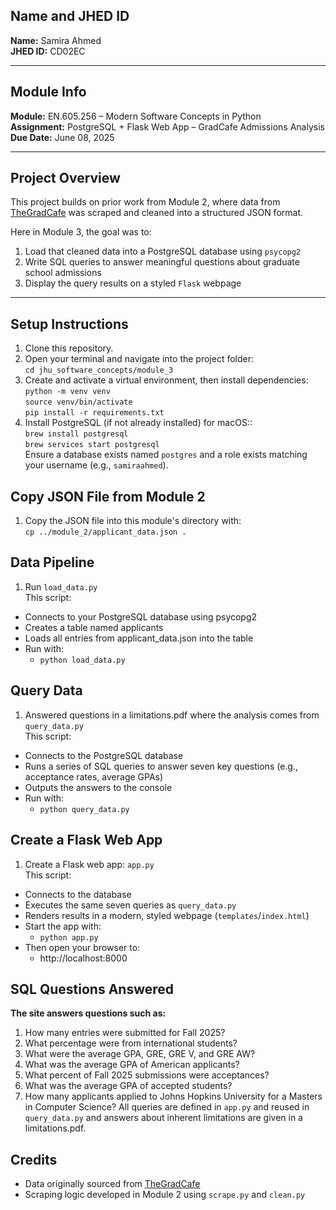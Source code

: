 ## Name and JHED ID  
**Name:** Samira Ahmed  
**JHED ID:** CD02EC

---

## Module Info  
**Module:** EN.605.256 – Modern Software Concepts in Python  
**Assignment:** PostgreSQL + Flask Web App – GradCafe Admissions Analysis  
**Due Date:** June 08, 2025

---

## Project Overview

This project builds on prior work from Module 2, where data from [TheGradCafe](https://www.thegradcafe.com/survey/) was scraped and cleaned into a structured JSON format.

Here in Module 3, the goal was to:
1. Load that cleaned data into a PostgreSQL database using `psycopg2`
2. Write SQL queries to answer meaningful questions about graduate school admissions
3. Display the query results on a styled `Flask` webpage

---

## Setup Instructions
1. Clone this repository.
2. Open your terminal and navigate into the project folder: <br>
`cd jhu_software_concepts/module_3`
3. Create and activate a virtual environment, then install dependencies: <br>
`python -m venv venv` <br>
`source venv/bin/activate` <br>
`pip install -r requirements.txt` <br>
4. Install PostgreSQL (if not already installed) for macOS:: <br> 
`brew install postgresql` <br>
`brew services start postgresql` <br>
Ensure a database exists named `postgres` and a role exists matching your username (e.g., `samiraahmed`). <br>

## Copy JSON File from Module 2
1. Copy the JSON file into this module's directory with: <br>
`cp ../module_2/applicant_data.json .` <br>

## Data Pipeline
1. Run `load_data.py` <br>
This script:
+ Connects to your PostgreSQL database using psycopg2 
+ Creates a table named applicants
+ Loads all entries from applicant_data.json into the table
+ Run with:
  + `python load_data.py`

## Query Data 
1. Answered questions in a limitations.pdf where the analysis comes from `query_data.py` <br>
This script:
+ Connects to the PostgreSQL database
+ Runs a series of SQL queries to answer seven key questions (e.g., acceptance rates, average GPAs)
+ Outputs the answers to the console
+ Run with:
  + `python query_data.py`

## Create a Flask Web App
1. Create a Flask web app: `app.py` <br>
This script:
+ Connects to the database
+ Executes the same seven queries as `query_data.py`
+ Renders results in a modern, styled webpage (`templates`/`index.html`)
+ Start the app with:
  + `python app.py`
+ Then open your browser to:
  + http://localhost:8000

## SQL Questions Answered

**The site answers questions such as:**

1. How many entries were submitted for Fall 2025?
2. What percentage were from international students?
3. What were the average GPA, GRE, GRE V, and GRE AW?
4. What was the average GPA of American applicants?
5. What percent of Fall 2025 submissions were acceptances?
6. What was the average GPA of accepted students?
7. How many applicants applied to Johns Hopkins University for a Masters in Computer Science?
All queries are defined in `app.py` and reused in `query_data.py` and answers about inherent limitations are given
in a limitations.pdf.

## Credits
+ Data originally sourced from [TheGradCafe](https://www.thegradcafe.com/survey/)
+ Scraping logic developed in Module 2 using `scrape.py` and `clean.py`

